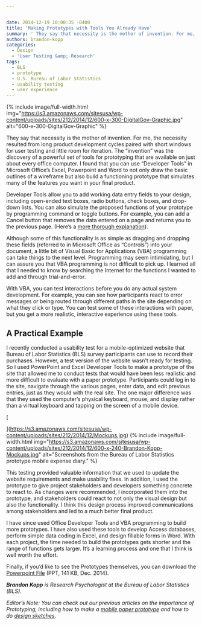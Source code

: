 ```yaml
---


date: 2014-12-19 10:00:35 -0400
title: 'Making Prototypes with Tools You Already Have'
summary: ' They say that necessity is the mother of invention. For me, the necessity resulted from long product development cycles paired with short windows for user testing and little room for iteration. The &ldquo;invention&rdquo; was the discovery of a powerful set of tools for prototyping that are available on just about every'
authors: brandon-kopp
categories:
  - Design
  - 'User Testing &amp; Research'
tags:
  - BLS
  - prototype
  - U.S. Bureau of Labor Statistics
  - usability testing
  - user experience
---
```



{% include image/full-width.html img="https://s3.amazonaws.com/sitesusa/wp-content/uploads/sites/212/2014/12/600-x-300-DigitalGov-Graphic.jpg" alt="600-x-300-DigitalGov-Graphic" %}

They say that necessity is the mother of invention. For me, the necessity resulted from long product development cycles paired with short windows for user testing and little room for iteration. The “invention” was the discovery of a powerful set of tools for prototyping that are available on just about every office computer. I found that you can use “Developer Tools” in Microsoft Office’s Excel, Powerpoint and Word to not only draw the basic outlines of a wireframe but also build a functioning prototype that simulates many of the features you want in your final product.

Developer Tools allow you to add working data entry fields to your design, including open-ended text boxes, radio buttons, check boxes, and drop-down lists. You can also simulate the proposed functions of your prototype by programming command or toggle buttons. For example, you can add a Cancel button that removes the data entered on a page and returns you to the previous page. (Here’s a [more thorough explanation](https://s3.amazonaws.com/sitesusa/wp-content/uploads/sites/212/2014/12/Kopp-VBA-Wireframing-Handout.pdf)).

Although some of this functionality is as simple as dragging and dropping these fields (referred to in Microsoft Office as “Controls”) into your document, a little bit of Visual Basic for Applications (VBA) programming can take things to the next level. Programming may seem intimidating, but I can assure you that VBA programming is not difficult to pick up. I learned all that I needed to know by searching the Internet for the functions I wanted to add and through trial-and-error.

With VBA, you can test interactions before you do any actual system development. For example, you can see how participants react to error messages or being routed through different paths in the site depending on what they click or type. You can test some of these interactions with paper, but you get a more realistic, interactive experience using these tools.

## A Practical Example

I recently conducted a usability test for a mobile-optimized website that Bureau of Labor Statistics (BLS) survey participants can use to record their purchases. However, a test version of the website wasn’t ready for testing. So I used PowerPoint and Excel Developer Tools to make a prototype of the site that allowed me to conduct tests that would have been less realistic and more difficult to evaluate with a paper prototype. Participants could log in to the site, navigate through the various pages, enter data, and edit previous entries, just as they would with the real site. The one major difference was that they used the computer’s physical keyboard, mouse, and display rather than a virtual keyboard and tapping on the screen of a mobile device.

[
  
](https://s3.amazonaws.com/sitesusa/wp-content/uploads/sites/212/2014/12/Mockups.jpg) {% include image/full-width.html img="https://s3.amazonaws.com/sitesusa/wp-content/uploads/sites/212/2014/12/600-x-240-Brandon-Kopp-Mockups.jpg" alt="Screenshots from the Bureau of Labor Statistics prototype mobile expense diary." %}


This testing provided valuable information that we used to update the website requirements and make usability fixes. In addition, I used the prototype to give project stakeholders and developers something concrete to react to. As changes were recommended, I incorporated them into the prototype, and stakeholders could react to not only the visual design but also the functionality. I think this design process improved communications among stakeholders and led to a much better final product.

I have since used Office Developer Tools and VBA programming to build more prototypes. I have also used these tools to develop Access databases, perform simple data coding in Excel, and design fillable forms in Word. With each project, the time needed to build the prototypes gets shorter and the range of functions gets larger. It’s a learning process and one that I think is well worth the effort.
  
Finally, if you’d like to see the Prototypes themselves, you can download the [Powerpoint File](https://s3.amazonaws.com/sitesusa/wp-content/uploads/sites/212/2014/12/Developer-Tool-Examples.pptm) (PPT, 141 KB, Dec. 2014).

_**Brandon Kopp** is Research Psychologist at the Bureau of Labor Statistics (BLS)._

_Editor’s Note: You can check out our previous articles on the importance of Prototyping, including how to make a [mobile paper prototype](https://www.WHATEVER/2014/05/22/how-to-make-a-mobile-paper-prototype/) and how to do [design sketches](https://www.WHATEVER/2014/08/08/design-sketching-the-easiest-prototype-method-ever/)._